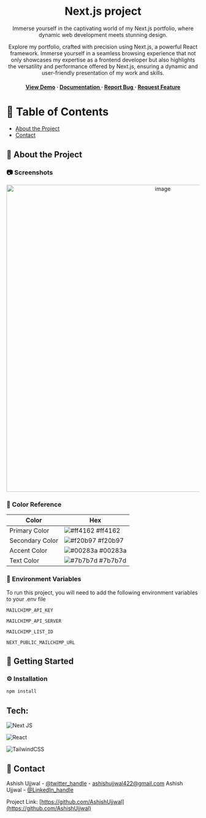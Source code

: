 <div align='center'>

<h1>Next.js project</h1>
<p>Immerse yourself in the captivating world of my Next.js portfolio, where dynamic web development meets stunning design.</p>

<p>Explore my portfolio, crafted with precision using Next.js, a powerful React framework. Immerse yourself in a seamless browsing experience that not only showcases my expertise as a frontend developer but also highlights the versatility and performance offered by Next.js, ensuring a dynamic and user-friendly presentation of my work and skills.</p>

<h4> <a href=https://nextjs-tailwind-mailchimp.vercel.app/>View Demo</a> <span> · </span> <a href="https://github.com/codelikeagirl29/trueman/blob/master/README.md"> Documentation </a> <span> · </span> <a href="https://github.com/codelikeagirl29/trueman/issues"> Report Bug </a> <span> · </span> <a href="https://github.com/codelikeagirl29/trueman/issues"> Request Feature </a> </h4>


</div>

# :notebook_with_decorative_cover: Table of Contents

- [About the Project](#star2-about-the-project)
- [Contact](#handshake-contact)


## :star2: About the Project

### :camera: Screenshots
<div align="center"> <a href="https://nextjs-tailwind-mailchimp.vercel.app/"><img src="[https://github.com/Ashish-Ujjwal/AshishPortfolio/blob/main/public/img/ScreenShot.png](https://github.com/Ashish-Ujjwal/AshishPortfolio/blob/main/public/img/ScreenShot.png)" alt='image' width='800'/></a> </div>



### :art: Color Reference
| Color | Hex |
| --------------- | ---------------------------------------------------------------- |
| Primary Color | ![#ff4162](https://via.placeholder.com/10/ff4162?text=+) #ff4162 |
| Secondary Color | ![#f20b97](https://via.placeholder.com/10/f20b97?text=+) #f20b97 |
| Accent Color | ![#00283a](https://via.placeholder.com/10/00283a?text=+) #00283a |
| Text Color | ![#7b7b7d](https://via.placeholder.com/10/7b7b7d?text=+) #7b7b7d |

### :key: Environment Variables
To run this project, you will need to add the following environment variables to your .env file

`MAILCHIMP_API_KEY`

`MAILCHIMP_API_SERVER`

`MAILCHIMP_LIST_ID`

`NEXT_PUBLIC_MAILCHIMP_URL`


## :toolbox: Getting Started

### :gear: Installation


```bash
npm install
```

## Tech:

![Next JS](https://img.shields.io/badge/Next-black?style=for-the-badge&logo=next.js&logoColor=white)

![React](https://img.shields.io/badge/react-%2320232a.svg?style=for-the-badge&logo=react&logoColor=%2361DAFB)

![TailwindCSS](https://img.shields.io/badge/tailwindcss-%2338B2AC.svg?style=for-the-badge&logo=tailwind-css&logoColor=white)


## :handshake: Contact

Ashish Ujjwal - [@twitter_handle](https://x.com/ASHISHUJJW6676) - ashishujjwal422@gmail.com
Ashish Ujjwal - [@LinkedIn_handle](https://www.linkedin.com/in/ashish-ujjwal-a9bb03228/)

Project Link: [https://github.com/AshishUjjwal](https://github.com/AshishUjjwal)
